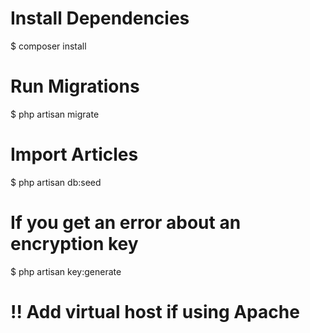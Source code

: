# Install Dependencies
$ composer install

# Run Migrations
$ php artisan migrate

# Import Articles
$ php artisan db:seed

# If you get an error about an encryption key
$ php artisan key:generate

# !! Add virtual host if using Apache
